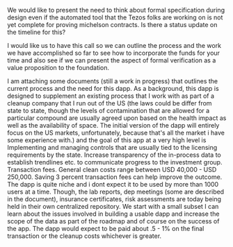 
We would like to present the need to think about formal specification during design even if the automated tool that the Tezos folks are working on is not yet complete for proving michelson contracts. Is there a status update on the timeline for this?

I would like us to have this call so we can outline the process and the work we have accomplished so far to see how to incorporate the funds for your time and also see if we can present the aspect of formal verification as a value proposition to the foundation.  

I am attaching some documents (still a work in progress)  that outlines the current process and the need for this dapp. As a background, this dapp is designed to supplement an existing process that I work with as part of a cleanup company that I run out of the US (the laws could be differ from state to state, though the levels of contamination that are allowed for a particular compound are usually agreed upon based on the health impact as well as the availability of space. The initial version of the dapp will entirely focus on the US markets, unfortunately, because that's all the market i have some experience with.) and the goal of this app at a very high level is 
Implementing and managing controls that are usually tied to the licensing requirements by the state. 
Increase transparency of the in-process data to establish trendlines etc. to communicate progress to the investment group.
Transaction fees. General clean costs range between USD 40,000 - USD 250,000. Saving 3 percent transaction fees can help improve the outcome. The dapp is quite niche and i dont expect it to be used by more than 1000 users at a time. Though, the lab reports, dep meetings (some are described in the document), insurance certificates, risk assessments are today being held in their own centralized repository. We start with a small subset I can learn about the issues involved in building a usable dapp and increase the scope of the data as part of the roadmap and of course on the success of the app. 
The dapp would expect to be paid about .5 - 1% on the final transaction or the cleanup costs whichever is greater. 


